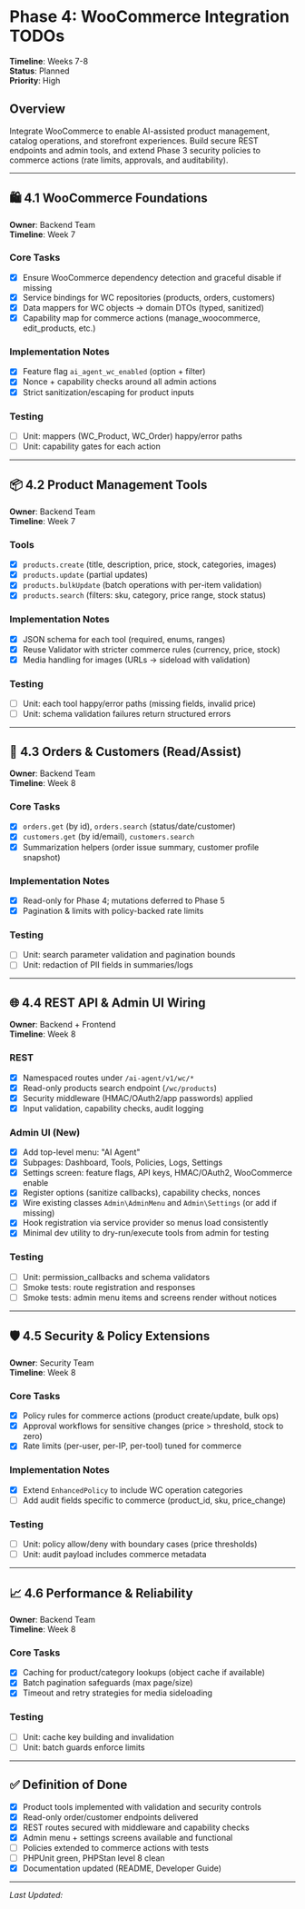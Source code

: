 # Phase 4: WooCommerce Integration TODOs

**Timeline**: Weeks 7-8  
**Status**: Planned  
**Priority**: High

## Overview
Integrate WooCommerce to enable AI-assisted product management, catalog operations, and storefront experiences. Build secure REST endpoints and admin tools, and extend Phase 3 security policies to commerce actions (rate limits, approvals, and auditability).

---

## 🛍️ 4.1 WooCommerce Foundations
**Owner**: Backend Team  
**Timeline**: Week 7

### Core Tasks
- [x] Ensure WooCommerce dependency detection and graceful disable if missing
- [x] Service bindings for WC repositories (products, orders, customers)
- [x] Data mappers for WC objects → domain DTOs (typed, sanitized)
- [x] Capability map for commerce actions (manage_woocommerce, edit_products, etc.)

### Implementation Notes
- [x] Feature flag `ai_agent_wc_enabled` (option + filter)
- [x] Nonce + capability checks around all admin actions
- [x] Strict sanitization/escaping for product inputs

### Testing
- [ ] Unit: mappers (WC_Product, WC_Order) happy/error paths
- [ ] Unit: capability gates for each action

---

## 📦 4.2 Product Management Tools
**Owner**: Backend Team  
**Timeline**: Week 7

### Tools
- [x] `products.create` (title, description, price, stock, categories, images)
- [x] `products.update` (partial updates)
- [x] `products.bulkUpdate` (batch operations with per-item validation)
- [x] `products.search` (filters: sku, category, price range, stock status)

### Implementation Notes
- [x] JSON schema for each tool (required, enums, ranges)
- [x] Reuse Validator with stricter commerce rules (currency, price, stock)
- [x] Media handling for images (URLs → sideload with validation)

### Testing
- [ ] Unit: each tool happy/error paths (missing fields, invalid price)
- [ ] Unit: schema validation failures return structured errors

---

## 🧾 4.3 Orders & Customers (Read/Assist)
**Owner**: Backend Team  
**Timeline**: Week 8

### Core Tasks
- [x] `orders.get` (by id), `orders.search` (status/date/customer)
- [x] `customers.get` (by id/email), `customers.search`
- [x] Summarization helpers (order issue summary, customer profile snapshot)

### Implementation Notes
- [x] Read-only for Phase 4; mutations deferred to Phase 5
- [x] Pagination & limits with policy-backed rate limits

### Testing
- [ ] Unit: search parameter validation and pagination bounds
- [ ] Unit: redaction of PII fields in summaries/logs

---

## 🌐 4.4 REST API & Admin UI Wiring
**Owner**: Backend + Frontend  
**Timeline**: Week 8

### REST
- [x] Namespaced routes under `/ai-agent/v1/wc/*`
- [x] Read-only products search endpoint (`/wc/products`)
- [x] Security middleware (HMAC/OAuth2/app passwords) applied
- [x] Input validation, capability checks, audit logging

### Admin UI (New)
- [x] Add top-level menu: "AI Agent"
- [x] Subpages: Dashboard, Tools, Policies, Logs, Settings
- [x] Settings screen: feature flags, API keys, HMAC/OAuth2, WooCommerce enable
- [x] Register options (sanitize callbacks), capability checks, nonces
- [x] Wire existing classes `Admin\AdminMenu` and `Admin\Settings` (or add if missing)
- [x] Hook registration via service provider so menus load consistently
- [x] Minimal dev utility to dry-run/execute tools from admin for testing

### Testing
- [ ] Unit: permission_callbacks and schema validators
- [ ] Smoke tests: route registration and responses
- [ ] Smoke tests: admin menu items and screens render without notices

---

## 🛡️ 4.5 Security & Policy Extensions
**Owner**: Security Team  
**Timeline**: Week 8

### Core Tasks
- [x] Policy rules for commerce actions (product create/update, bulk ops)
- [x] Approval workflows for sensitive changes (price > threshold, stock to zero)
- [x] Rate limits (per-user, per-IP, per-tool) tuned for commerce

### Implementation Notes
- [x] Extend `EnhancedPolicy` to include WC operation categories
- [ ] Add audit fields specific to commerce (product_id, sku, price_change)

### Testing
- [ ] Unit: policy allow/deny with boundary cases (price thresholds)
- [ ] Unit: audit payload includes commerce metadata

---

## 📈 4.6 Performance & Reliability
**Owner**: Backend Team  
**Timeline**: Week 8

### Core Tasks
- [x] Caching for product/category lookups (object cache if available)
- [x] Batch pagination safeguards (max page/size)
- [x] Timeout and retry strategies for media sideloading

### Testing
- [ ] Unit: cache key building and invalidation
- [ ] Unit: batch guards enforce limits

---

## ✅ Definition of Done
- [x] Product tools implemented with validation and security controls
- [x] Read-only order/customer endpoints delivered
- [x] REST routes secured with middleware and capability checks
- [x] Admin menu + settings screens available and functional
- [ ] Policies extended to commerce actions with tests
- [ ] PHPUnit green, PHPStan level 8 clean
- [x] Documentation updated (README, Developer Guide)

---

_Last Updated: <?= date('Y-m-d') ?>_
